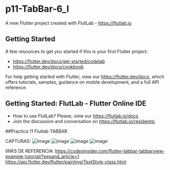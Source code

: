 # p11-TabBar-6_I

A new Flutter project created with FlutLab - https://flutlab.io

## Getting Started

A few resources to get you started if this is your first Flutter project:

- https://flutter.dev/docs/get-started/codelab
- https://flutter.dev/docs/cookbook

For help getting started with Flutter, view our
https://flutter.dev/docs, which offers tutorials,
samples, guidance on mobile development, and a full API reference.

## Getting Started: FlutLab - Flutter Online IDE

- How to use FlutLab? Please, view our https://flutlab.io/docs
- Join the discussion and conversation on https://flutlab.io/residents\

##Practica 11 Flutlab TABBAR

CAPTURAS:
![image](https://github.com/SanchezB128/p11-TabBar_Sanchez/assets/143743573/d1bf89b4-1d87-4e16-8d8a-b3e7540740cd)
![image](https://github.com/SanchezB128/p11-TabBar_Sanchez/assets/143743573/16cd3285-b9c2-48ac-85a6-d884f7db0eb1)
![image](https://github.com/SanchezB128/p11-TabBar_Sanchez/assets/143743573/55af1aba-1399-40d1-b30d-a28f50eecc25)
![image](https://github.com/SanchezB128/p11-TabBar_Sanchez/assets/143743573/8f553b82-f5cb-4f1a-a9b0-fedd6c36bd22)

lINKS DE REFERENCIA: 
https://codesinsider.com/flutter-tabbar-tabbarview-example-tutorial/?expand_article=1
https://api.flutter.dev/flutter/painting/TextStyle-class.html




